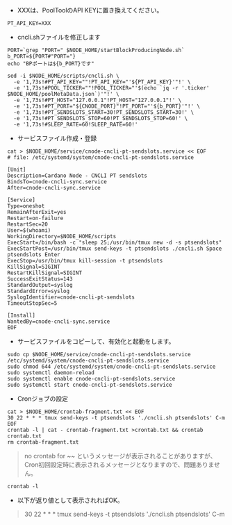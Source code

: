 - XXXは、PoolToolのAPI KEYに置き換えてください。
```console
PT_API_KEY=XXX
```

- cncli.shファイルを修正します
```console
PORT=`grep "PORT=" $NODE_HOME/startBlockProducingNode.sh`
b_PORT=${PORT#"PORT="}
echo "BPポートは${b_PORT}です"
```
```console
sed -i $NODE_HOME/scripts/cncli.sh \
  -e '1,73s!#PT_API_KEY=""!PT_API_KEY="'${PT_API_KEY}'"!' \
  -e '1,73s!#POOL_TICKER=""!POOL_TICKER="'$(echo `jq -r '.ticker' $NODE_HOME/poolMetaData.json`)'"!' \
  -e '1,73s!#PT_HOST="127.0.0.1"!PT_HOST="127.0.0.1"!' \
  -e '1,73s!#PT_PORT="${CNODE_PORT}"!PT_PORT="'${b_PORT}'"!' \
  -e '1,73s!#PT_SENDSLOTS_START=30!PT_SENDSLOTS_START=30!' \
  -e '1,73s!#PT_SENDSLOTS_STOP=60!PT_SENDSLOTS_STOP=60!' \
  -e '1,73s!#SLEEP_RATE=60!SLEEP_RATE=60!'
```

- サービスファイル作成・登録
```console
cat > $NODE_HOME/service/cnode-cncli-pt-sendslots.service << EOF 
# file: /etc/systemd/system/cnode-cncli-pt-sendslots.service

[Unit]
Description=Cardano Node - CNCLI PT sendslots
BindsTo=cnode-cncli-sync.service
After=cnode-cncli-sync.service

[Service]
Type=oneshot
RemainAfterExit=yes
Restart=on-failure
RestartSec=20
User=$(whoami)
WorkingDirectory=$NODE_HOME/scripts
ExecStart=/bin/bash -c "sleep 25;/usr/bin/tmux new -d -s ptsendslots"
ExecStartPost=/usr/bin/tmux send-keys -t ptsendslots ./cncli.sh Space ptsendslots Enter
ExecStop=/usr/bin/tmux kill-session -t ptsendslots
KillSignal=SIGINT
RestartKillSignal=SIGINT
SuccessExitStatus=143
StandardOutput=syslog
StandardError=syslog
SyslogIdentifier=cnode-cncli-pt-sendslots
TimeoutStopSec=5

[Install]
WantedBy=cnode-cncli-sync.service
EOF
```

- サービスファイルをコピーして、有効化と起動をします。
```console
sudo cp $NODE_HOME/service/cnode-cncli-pt-sendslots.service /etc/systemd/system/cnode-cncli-pt-sendslots.service
sudo chmod 644 /etc/systemd/system/cnode-cncli-pt-sendslots.service
sudo systemctl daemon-reload
sudo systemctl enable cnode-cncli-pt-sendslots.service
sudo systemctl start cnode-cncli-pt-sendslots.service
```

- Cronジョブの設定
```console
cat > $NODE_HOME/crontab-fragment.txt << EOF
30 22 * * * tmux send-keys -t ptsendslots './cncli.sh ptsendslots' C-m
EOF
crontab -l | cat - crontab-fragment.txt >crontab.txt && crontab crontab.txt
rm crontab-fragment.txt
```
> no crontab for ~~ というメッセージが表示されることがありますが、Cron初回設定時に表示されるメッセージとなりますので、問題ありません。

```console
crontab -l
```

- 以下が返り値として表示されればOK。
> 30 22 * * * tmux send-keys -t ptsendslots './cncli.sh ptsendslots' C-m
